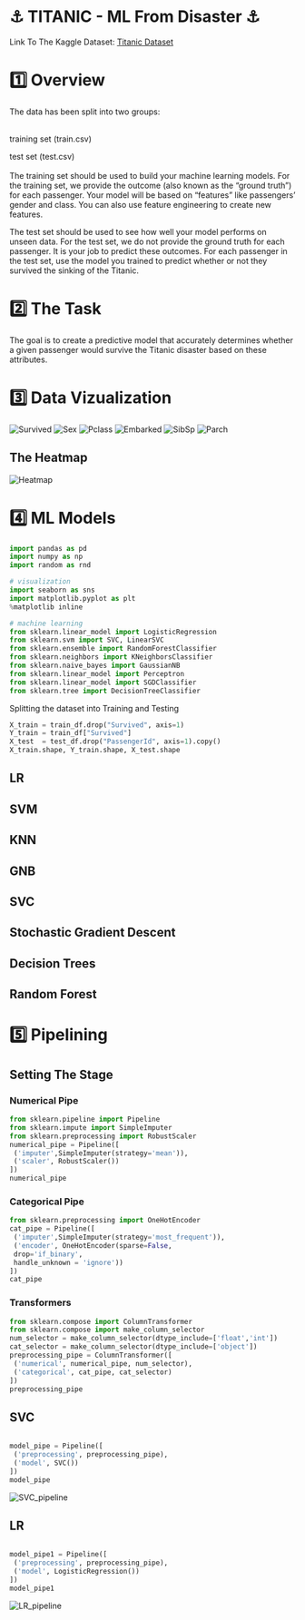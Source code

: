 # ⚓ TITANIC - ML From Disaster ⚓

Link To The Kaggle Dataset: <a href="https://www.kaggle.com/competitions/titanic/data"> Titanic Dataset </a>


# 1️⃣ Overview

The data has been split into two groups:

<br> 
training set (train.csv)<br> 

test set (test.csv)<br> 
<br> 
The training set should be used to build your machine learning models. For the training set, we provide the outcome (also known as the “ground truth”) for each passenger. Your model will be based on “features” like passengers’ gender and class. You can also use feature engineering to create new features.

The test set should be used to see how well your model performs on unseen data. For the test set, we do not provide the ground truth for each passenger. It is your job to predict these outcomes. For each passenger in the test set, use the model you trained to predict whether or not they survived the sinking of the Titanic.


# 2️⃣ The Task

The goal is to create a predictive model that accurately determines whether a given passenger would survive the Titanic disaster based on these attributes.

# 3️⃣ Data Vizualization

![Survived](https://github.com/user-attachments/assets/2d5191b2-a198-4260-8579-b1a3258ef1a1)
![Sex](https://github.com/user-attachments/assets/194b6ea1-c113-4f72-8983-8fac905f8faf)
![Pclass](https://github.com/user-attachments/assets/4b39527e-8a98-44f8-85c0-2f84a3a07471)
![Embarked](https://github.com/user-attachments/assets/81726e4e-b244-4485-9548-d4e9d64f0175)
![SibSp](https://github.com/user-attachments/assets/0af088f7-b83d-44c8-8a21-7cf264dce634)
![Parch](https://github.com/user-attachments/assets/f196ddc9-f46d-4b03-8270-8d2341c35b02)

## The Heatmap
![Heatmap](https://github.com/user-attachments/assets/a0d2efed-1768-42d5-9ce6-ff68dd6ccd3d)


# 4️⃣ ML Models

```python
import pandas as pd
import numpy as np
import random as rnd

# visualization
import seaborn as sns
import matplotlib.pyplot as plt
%matplotlib inline

# machine learning
from sklearn.linear_model import LogisticRegression
from sklearn.svm import SVC, LinearSVC
from sklearn.ensemble import RandomForestClassifier
from sklearn.neighbors import KNeighborsClassifier
from sklearn.naive_bayes import GaussianNB
from sklearn.linear_model import Perceptron
from sklearn.linear_model import SGDClassifier
from sklearn.tree import DecisionTreeClassifier

```

Splitting the dataset into Training and Testing 


```python
X_train = train_df.drop("Survived", axis=1)
Y_train = train_df["Survived"]
X_test  = test_df.drop("PassengerId", axis=1).copy()
X_train.shape, Y_train.shape, X_test.shape

```

## LR

## SVM

## KNN

## GNB

## SVC

## Stochastic Gradient Descent 

## Decision Trees

## Random Forest




# 5️⃣ Pipelining

## Setting The Stage

### Numerical Pipe
```python
from sklearn.pipeline import Pipeline
from sklearn.impute import SimpleImputer
from sklearn.preprocessing import RobustScaler
numerical_pipe = Pipeline([
 ('imputer',SimpleImputer(strategy='mean')),
 ('scaler', RobustScaler())
])
numerical_pipe
```

### Categorical Pipe
```python
from sklearn.preprocessing import OneHotEncoder
cat_pipe = Pipeline([
 ('imputer',SimpleImputer(strategy='most_frequent')),
 ('encoder', OneHotEncoder(sparse=False,
 drop='if_binary',
 handle_unknown = 'ignore'))
])
cat_pipe
```

### Transformers

```python
from sklearn.compose import ColumnTransformer
from sklearn.compose import make_column_selector
num_selector = make_column_selector(dtype_include=['float','int'])
cat_selector = make_column_selector(dtype_include=['object'])
preprocessing_pipe = ColumnTransformer([
 ('numerical', numerical_pipe, num_selector),
 ('categorical', cat_pipe, cat_selector)
])
preprocessing_pipe
```


## SVC
```python

model_pipe = Pipeline([
 ('preprocessing', preprocessing_pipe),
 ('model', SVC())
])
model_pipe

```
![SVC_pipeline](https://github.com/user-attachments/assets/c1c4062b-7765-434f-86c2-78ef114faa5e)

## LR

```python

model_pipe1 = Pipeline([
 ('preprocessing', preprocessing_pipe),
 ('model', LogisticRegression())
])
model_pipe1

```

![LR_pipeline](https://github.com/user-attachments/assets/7979f5c9-e086-4d7e-bd49-adc603beb682)

